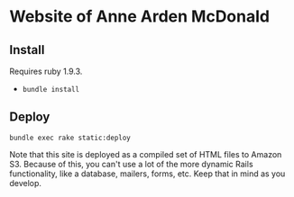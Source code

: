 Website of Anne Arden McDonald
==============================

Install
-------

Requires ruby 1.9.3.

* `bundle install`

Deploy
------

`bundle exec rake static:deploy`

Note that this site is deployed as a compiled set of HTML files to Amazon S3.
Because of this, you can't use a lot of the more dynamic Rails functionality,
like a database, mailers, forms, etc. Keep that in mind as you develop.
